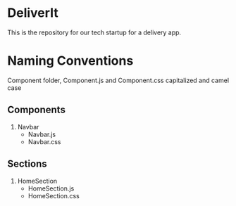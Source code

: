 # DeliverIt
This is the repository for our tech startup for a delivery app. 

Naming Conventions
==================
Component folder, Component.js and Component.css capitalized and camel case
## Components
1. Navbar
   * Navbar.js
   * Navbar.css

## Sections
1. HomeSection
   * HomeSection.js
   * HomeSection.css
